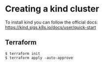 # Creating a kind cluster

To install kind you can follow the official docs:
https://kind.sigs.k8s.io/docs/user/quick-start

## Terraform 

```
$ terraform init
$ terraform apply -auto-approve
```
